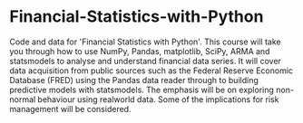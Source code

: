 # Financial-Statistics-with-Python
Code and data for 'Financial Statistics with Python'. This course will take you through how to use NumPy, Pandas, matplotlib, SciPy,
ARMA and statsmodels to analyse and understand financial data series. It will cover data acquisition from public sources such as the
Federal Reserve Economic Database (FRED) using the Pandas data reader through to building predictive models with statsmodels. The emphasis 
will be on exploring non-normal behaviour using realworld data. Some of the implications for risk management will be considered. 
